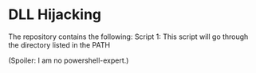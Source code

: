 # DLL Hijacking

The repository contains the following: 
Script 1: This script will go through the directory listed in the PATH 

(Spoiler: I am no powershell-expert.)

